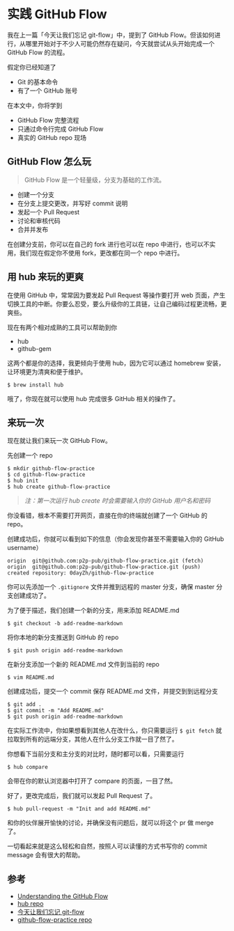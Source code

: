 # 实践 GitHub Flow

我在上一篇「今天让我们忘记 git-flow」中，提到了 GitHub Flow。但该如何进行，从哪里开始对于不少人可能仍然存在疑问，今天就尝试从头开始完成一个 GitHub Flow 的流程。

假定你已经知道了

- Git 的基本命令
- 有了一个 GitHub 账号

在本文中，你将学到

- GitHub Flow 完整流程
- 只通过命令行完成 GitHub Flow
- 真实的 GitHub repo 现场

## GitHub Flow 怎么玩

> GitHub Flow 是一个轻量级，分支为基础的工作流。

- 创建一个分支
- 在分支上提交更改，并写好 commit 说明
- 发起一个 Pull Request
- 讨论和审核代码
- 合并并发布

在创建分支前，你可以在自己的 fork 进行也可以在 repo 中进行，也可以不实用，我们现在假定你不使用 fork，更改都在同一个 repo 中进行。

## 用 hub 来玩的更爽

在使用 GitHub 中，常常因为要发起 Pull Request 等操作要打开 web 页面，产生切换工具的中断。你要么忍受，要么升级你的工具链，让自己编码过程更流畅，更爽些。

现在有两个相对成熟的工具可以帮助到你

- hub
- github-gem

这两个都是你的选择，我更倾向于使用 hub，因为它可以通过 homebrew 安装，让环境更为清爽和便于维护。

```
$ brew install hub
```

哦了，你现在就可以使用 hub 完成很多 GitHub 相关的操作了。

## 来玩一次

现在就让我们来玩一次 GitHub Flow。

先创建一个 repo

```
$ mkdir github-flow-practice
$ cd github-flow-practice
$ hub init
$ hub create github-flow-practice
```
>*注：第一次运行 hub create 时会需要输入你的 GitHub 用户名和密码*

你没看错，根本不需要打开网页，直接在你的终端就创建了一个 GitHub 的 repo。

创建成功后，你就可以看到如下的信息（你会发现你甚至不需要输入你的 GitHub username）

```
origin	git@github.com:p2p-pub/github-flow-practice.git (fetch)
origin	git@github.com:p2p-pub/github-flow-practice.git (push)
created repository: 0dayZh/github-flow-practice
```

你可以先添加一个 `.gitignore` 文件并推到远程的 master 分支，确保 master 分支创建成功了。

为了便于描述，我们创建一个新的分支，用来添加 README.md

```
$ git checkout -b add-readme-markdown
```

将你本地的新分支推送到 GitHub 的 repo

```
$ git push origin add-readme-markdown
```

在新分支添加一个新的 README.md 文件到当前的 repo

```
$ vim README.md
```

创建成功后，提交一个 commit 保存 README.md 文件，并提交到到远程分支

```
$ git add .
$ git commit -m "Add README.md"
$ git push origin add-readme-markdown
```

在实际工作流中，你如果想看到其他人在改什么，你只需要运行 `$ git fetch` 就拉取到所有的远端分支，其他人在什么分支工作就一目了然了。

你想看下当前分支和主分支的对比时，随时都可以看，只需要运行

```
$ hub compare
```

会带在你的默认浏览器中打开了 compare 的页面，一目了然。

好了，更改完成后，我们就可以发起 Pull Request 了。

```
$ hub pull-request -m "Init and add README.md"
```

和你的伙伴展开愉快的讨论，并确保没有问题后，就可以将这个 pr 做 merge 了。

一切看起来就是这么轻松和自然，按照人可以读懂的方式书写你的 commit message 会有很大的帮助。

## 参考

- [Understanding the GitHub Flow](https://guides.github.com/introduction/flow/)
- [hub repo](https://github.com/github/hub)
- [今天让我们忘记 git-flow](http://mp.weixin.qq.com/s?__biz=MzIwMTIzMzIzMg==&mid=409814682&idx=1&sn=f3ce47fbd13a070e74809c81a2038f19#rd)
- [github-flow-practice repo](https://github.com/0dayZh/github-flow-practice)
